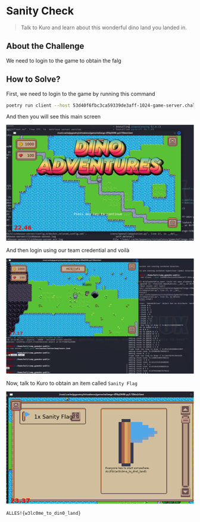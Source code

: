 # Sanity Check
> Talk to Kuro and learn about this wonderful dino land you landed in.

## About the Challenge
We need to login to the game to obtain the falg

## How to Solve?
First, we need to login to the game by running this command

```bash
poetry run client --host 53d40f6fbc3ca59339de3aff-1024-game-server.challenge.master.camp.allesctf.net --port 31337 --ssl
```

And then you will see this main screen

![start](images/start.png)

And then login using our team credential and voilà

![login](images/login.png)

Now, talk to Kuro to obtain an item called `Sanity Flag`

![flag](images/flag.png)

```
ALLES!{w3lc0me_to_din0_land}
```